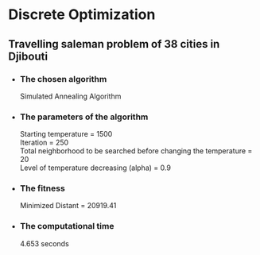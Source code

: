 # Discrete Optimization
## Travelling saleman problem of 38 cities in Djibouti   

- ### The chosen algorithm       
  Simulated Annealing Algorithm     

- ### The parameters of the algorithm   
  Starting temperature = 1500     
  Iteration = 250   
  Total neighborhood to be searched before changing the temperature = 20  
  Level of temperature decreasing (alpha) = 0.9  

- ### The fitness   
  Minimized Distant = 20919.41

- ### The computational time  
  4.653 seconds


